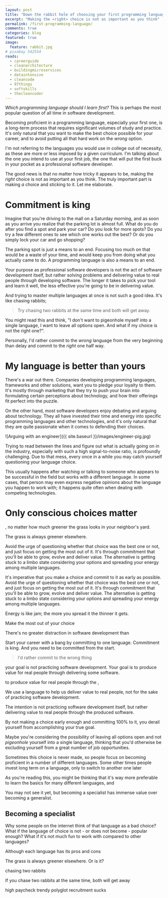 ```yaml
---
layout: post
title: "Down the rabbit hole of choosing your first programming language"
excerpt: "Making the «right» choice is not as important as you think"
permalink: /first-programming-language/
comments: true
categories: blog
featured: true
image:
  feature: rabbit.jpg
# pixabay 542554
reads:
  - careerguide
  - cleanarchitecture
  - buildingmicroservices
  - dataintensive
  - cleancode
  - 97things
  - softskills
  - thecleancoder
---
```


*Which programming language should I learn first?* This is perhaps the most popular question of all time in software development.

Becoming proficient in a programming language, especially your first one, is a long-term process that requires significant volumes of study and practice. It's only natural that you want to make the best choice possible for your career, and to avoid putting all that hard work on the *wrong* option.

I'm not referring to the languages you would use in college out of necessity, as these are more or less imposed by a given curriculum. I'm talking about the one you intend to use at your first job, the one that will put the first buck in your pocket as a professional software developer.

The good news is that no matter how tricky it appears to be, making the *right* choice is not as important as you think. The truly important part is making *a* choice and sticking to it. Let me elaborate.

# Commitment is king

Imagine that you're driving to the mall on a Saturday morning, and as soon as you arrive you realize that the parking lot is almost full. What do you do after you find a spot and park your car? Do you look for more spots? Do you try a few different ones to see which one works out the best? Or do you simply lock your car and go shopping?

The parking spot is just a means to an end. Focusing too much on that would be a waste of your time, and would keep you from doing what you actually came to do. A programming language is also a means to an end.

Your purpose as professional software developers is not the act of software development itself, but rather solving problems and delivering value to real people *through* developing software. The longer it takes to pick your tool and learn it well, the less effective you're going to be in delivering value.

And trying to master multiple languages at once is not such a good idea. It's like chasing rabbits;

> Try chasing two rabbits at the same time and both will get away.

You might read this and think, "I don't want to pigeonhole myself into a single language, I want to leave all options open. And what if my choice is not the right one?".

Personally, I'd rather commit to the *wrong* language from the very beginning than delay and commit to the *right* one half way.

# My language is better than yours

There's a war out there. Companies developing programming languages, frameworks and other solutions, want you to pledge your loyalty to them. It's mostly through marketing that they try to push your brain into formulating certain perceptions about technology, and how their offerings fit perfect into the puzzle.

On the other hand, most software developers enjoy debating and arguing about technology. They all have invested their time and energy into specific programming languages and other technologies, and it's only natural that they are quite passionate when it comes to defending their choices.

![Arguing with an engineer]({{ site.baseurl }}/images/engineer-pig.jpg)

Trying to read between the lines and figure out what is actually going on in the industry, especially with such a high signal-to-noise ratio, is profoundly challenging. Due to that mess, every once in a while you may catch yourself questioning your language choice.

This usually happens after watching or talking to someone who appears to be successful in the field but works with a different language. In some cases, that person may even express negative opinions about the language you happen to work with; it happens quite often when dealing with competing technologies.

# Only conscious choices matter

, no matter how much greener the grass looks in your neighbor's yard.

The grass is always greener elsewhere.


Avoid the urge of questioning whether that choice was the best one or not, and just focus on getting the most out of it. It's through commitment that you'll be able to grow, evolve and deliver value. The alternative is getting stuck to a limbo state considering your options and spreading your energy among multiple languages.











It's imperative that you make a choice and commit to it as early as possible. Avoid the urge of questioning whether that choice was the best one or not, and just focus on getting the most out of it. It's through commitment that you'll be able to grow, evolve and deliver value. The alternative is getting stuck to a limbo state considering your options and spreading your energy among multiple languages.



Energy is like jam; the more you spread it the thinner it gets. 









 Make the most out of your choice




 There's no greater distraction in software development than 






Start your career with a bang by committing to one language. Commitment is king. And you need to be committed from the start.

> I'd rather commit to the wrong thing 










your goal is not practicing software development. Your goal is to produce value for real people through delivering some software.




to produce value for real people through the , 


 We use a language to help us deliver value to real people, not for the sake of practicing software development.






 The intention is not practicing software development itself, but rather delivering value to real people through the produced software.

By not making a choice early enough and committing 100% to it, you derail yourself from accomplishing your true goal.













Maybe you're considering the possibility of leaving all options open and not *pigeonhole* yourself into a single language, thinking that you'd otherwise be excluding yourself from a great number of job opportunities.














Sometimes this choice is never made, so people focus on becoming proficient in a number of different languages.
Some other times people invest long term on a language, only to switch to another one later


As you're reading this, you might be thinking that it's way more preferable to learn the basics for many different languages, and 


You may not see it yet, but becoming a specialist has immense value over becoming a generalist.


## Becoming a specialist


Why some people on the internet think of that language as a bad choice? What if the language of choice is not - or does not become - popular enough? What if it's not much fun to work with compared to other languages?



Although each language has its pros and cons




The grass is always greener elsewhere. Or is it?

chasing two rabbits

If you chase two rabbits at the same time, both will get away

high paycheck
trendy
polyglot
recruitment sucks
